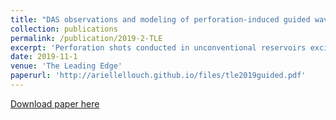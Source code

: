 ```yaml
---
title: "DAS observations and modeling of perforation-induced guided waves in a shale reservoir"
collection: publications
permalink: /publication/2019-2-TLE
excerpt: 'Perforation shots conducted in unconventional reservoirs excite guided waves that propagate through the low-velocity shale formation. These waves are recorded by a downhole DAS array and have a wide frequency content. In a cross-well acquisition, guided S-waves are disturbed when propagating through previously stimulated areas.'
date: 2019-11-1
venue: 'The Leading Edge'
paperurl: 'http://ariellellouch.github.io/files/tle2019guided.pdf'
---
```


[Download paper here](http://ariellellouch.github.io/files/tle2019guided.pdf)